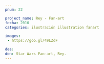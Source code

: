 ```yaml
---
pnum: 22

project_name: Rey - Fan-art
fecha: 2016
categories: ilustración illustration fanart

images:
 - https://goo.gl/49LZdF

des: 
den: Star Wars Fan-art, Rey. 
---
```

